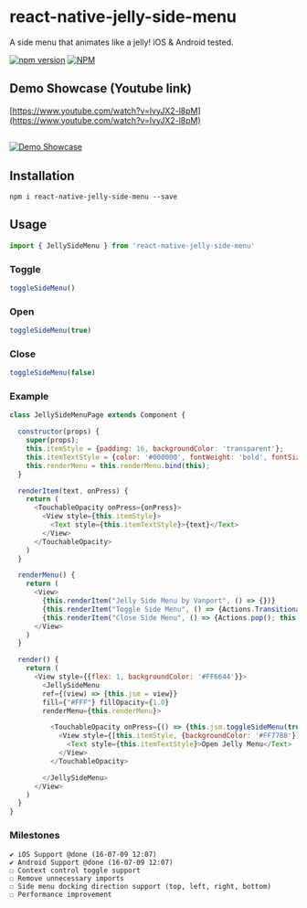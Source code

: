 # react-native-jelly-side-menu
A side menu that animates like a jelly! iOS & Android tested.

[![npm version](https://badge.fury.io/js/react-native-jelly-side-menu.svg)](http://badge.fury.io/js/react-native)
[![NPM](https://nodei.co/npm/react-native-jelly-side-menu.png?downloads=true&downloadRank=true&stars=true)](https://nodei.co/npm/react-native-jelly-side-menu/)

## Demo Showcase (Youtube link)
[https://www.youtube.com/watch?v=lvyJX2-l8pM](https://www.youtube.com/watch?v=lvyJX2-l8pM)
## 
[![Demo Showcase](https://img.youtube.com/vi/lvyJX2-l8pM/0.jpg)](https://www.youtube.com/watch?v=lvyJX2-l8pM)

## Installation
```shell
npm i react-native-jelly-side-menu --save
```

## Usage
```js
import { JellySideMenu } from 'react-native-jelly-side-menu'
```

### Toggle
```js
toggleSideMenu()
```

### Open
```js
toggleSideMenu(true)
```

### Close
```js
toggleSideMenu(false)
```


### Example
```js
class JellySideMenuPage extends Component {

  constructor(props) {
    super(props);
    this.itemStyle = {padding: 16, backgroundColor: 'transparent'};
    this.itemTextStyle = {color: '#000000', fontWeight: 'bold', fontSize: 20};
    this.renderMenu = this.renderMenu.bind(this);
  }

  renderItem(text, onPress) {
    return (
      <TouchableOpacity onPress={onPress}>
        <View style={this.itemStyle}>
          <Text style={this.itemTextStyle}>{text}</Text>
        </View>
      </TouchableOpacity>
    )
  }

  renderMenu() {
    return (
      <View>
        {this.renderItem("Jelly Side Menu by Vanport", () => {})}
        {this.renderItem("Toggle Side Menu", () => {Actions.TransitionalPage(); this.jsm.toggleSideMenu();})}
        {this.renderItem("Close Side Menu", () => {Actions.pop(); this.jsm.toggleSideMenu(false);})}
      </View>
    )
  }

  render() {
    return (
      <View style={{flex: 1, backgroundColor: '#FF6644'}}>
        <JellySideMenu 
        ref={(view) => {this.jsm = view}}
        fill={"#FFF"} fillOpacity={1.0}
        renderMenu={this.renderMenu}>

          <TouchableOpacity onPress={() => {this.jsm.toggleSideMenu(true)}}>
            <View style={[this.itemStyle, {backgroundColor: '#FF7788'}]}>
              <Text style={this.itemTextStyle}>Open Jelly Menu</Text>
            </View>
          </TouchableOpacity>

        </JellySideMenu>
      </View>
    )
  }
}
```


### Milestones
```
✔ iOS Support @done (16-07-09 12:07)
✔ Android Support @done (16-07-09 12:07)
☐ Context control toggle support
☐ Remove unnecessary imports
☐ Side menu docking direction support (top, left, right, bottom)
☐ Performance improvement
